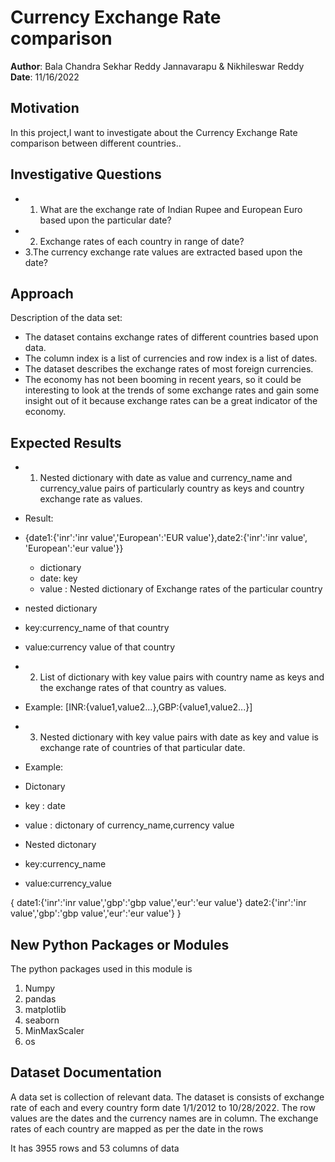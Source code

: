 # Currency Exchange Rate comparison

**Author**: Bala Chandra Sekhar Reddy Jannavarapu & Nikhileswar Reddy
**Date**: 11/16/2022


## Motivation 

In this project,I want to investigate about the Currency Exchange Rate comparison between different countries..


## Investigative Questions 

* 1. What are the exchange rate of Indian Rupee and European Euro based upon the particular date?
* 2. Exchange rates of each country in range of date?
* 3.The currency exchange rate values are extracted based upon the date?



## Approach 

Description of the data set:
* The dataset  contains exchange rates of different countries based upon data.
* The column index is a list of currencies and row index is a list of dates.
* The dataset describes the exchange rates of most foreign currencies.
* The economy has not been booming in recent years, so it could be interesting to look at the trends of some exchange
 rates and gain some insight out of it because exchange rates can be a great indicator of the economy.

## Expected Results 


* 1. Nested dictionary with date as value and  currency_name and currency_value  pairs of particularly country as keys and country exchange rate as values.

* Result:
* {date1:{'inr':'inr value','European':'EUR value'},date2:{'inr':'inr value', 'European':'eur value'}}

  * dictionary 
  * date: key
  * value : Nested dictionary of Exchange rates of the particular country 

* nested dictionary
* key:currency_name of that country
* value:currency value of that country

* 2. List of dictionary with key value pairs with country name as keys and the exchange rates of that country as values.
* Example: [INR:{value1,value2...},GBP:{value1,value2...}]

* 3. Nested dictionary with key value pairs with date as key and value is exchange rate of countries  of that particular date.
* Example:
* Dictonary 
* key : date
* value : dictonary of currency_name,currency value

* Nested dictonary
* key:currency_name
* value:currency_value

{
date1:{'inr':'inr value','gbp':'gbp value','eur':'eur value'}
date2:{'inr':'inr value','gbp':'gbp value','eur':'eur value'}
}


## New Python Packages or Modules 

The python packages used in this module is 
1. Numpy
2. pandas
3. matplotlib
4. seaborn
5. MinMaxScaler
6. os



## Dataset Documentation

A data set is collection of relevant data.
The dataset is consists of exchange rate of each and every country form date 1/1/2012 to 10/28/2022.
The row values are the dates and the currency names are in column.
The exchange rates of each country are mapped as per the date in the rows


It has 3955 rows and 53 columns of data



